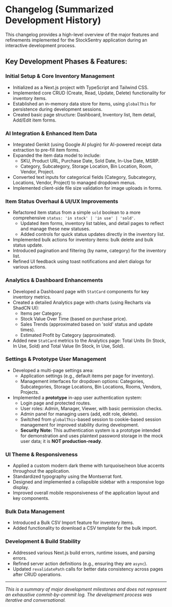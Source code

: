 # Changelog (Summarized Development History)

This changelog provides a high-level overview of the major features and refinements implemented for the StockSentry application during an interactive development process.

## Key Development Phases & Features:

### Initial Setup & Core Inventory Management
*   Initialized as a Next.js project with TypeScript and Tailwind CSS.
*   Implemented core CRUD (Create, Read, Update, Delete) functionality for inventory items.
*   Established an in-memory data store for items, using `globalThis` for persistence during development sessions.
*   Created basic page structure: Dashboard, Inventory list, Item detail, Add/Edit item forms.

### AI Integration & Enhanced Item Data
*   Integrated Genkit (using Google AI plugin) for AI-powered receipt data extraction to pre-fill item forms.
*   Expanded the item data model to include:
    *   SKU, Product URL, Purchase Date, Sold Date, In-Use Date, MSRP.
    *   Category, Subcategory, Storage Location, Bin Location, Room, Vendor, Project.
*   Converted text inputs for categorical fields (Category, Subcategory, Locations, Vendor, Project) to managed dropdown menus.
*   Implemented client-side file size validation for image uploads in forms.

### Item Status Overhaul & UI/UX Improvements
*   Refactored item status from a simple `sold` boolean to a more comprehensive `status: 'in stock' | 'in use' | 'sold'`.
    *   Updated item forms, inventory list tables, and detail pages to reflect and manage these new statuses.
    *   Added controls for quick status updates directly in the inventory list.
*   Implemented bulk actions for inventory items: bulk delete and bulk status update.
*   Introduced pagination and filtering (by name, category) for the inventory list.
*   Refined UI feedback using toast notifications and alert dialogs for various actions.

### Analytics & Dashboard Enhancements
*   Developed a Dashboard page with `StatCard` components for key inventory metrics.
*   Created a detailed Analytics page with charts (using Recharts via ShadCN UI):
    *   Items per Category.
    *   Stock Value Over Time (based on purchase price).
    *   Sales Trends (approximated based on 'sold' status and update times).
    *   Estimated Profit by Category (approximated).
*   Added new `StatCard` metrics to the Analytics page: Total Units (In Stock, In Use, Sold) and Total Value (In Stock, In Use, Sold).

### Settings & Prototype User Management
*   Developed a multi-page settings area:
    *   Application settings (e.g., default items per page for inventory).
    *   Management interfaces for dropdown options: Categories, Subcategories, Storage Locations, Bin Locations, Rooms, Vendors, Projects.
*   Implemented a **prototype** in-app user authentication system:
    *   Login page and protected routes.
    *   User roles: Admin, Manager, Viewer, with basic permission checks.
    *   Admin panel for managing users (add, edit role, delete).
    *   Switched from `globalThis`-based session to cookie-based session management for improved stability during development.
    *   **Security Note:** This authentication system is a prototype intended for demonstration and uses plaintext password storage in the mock user data; it is **NOT production-ready**.

### UI Theme & Responsiveness
*   Applied a custom modern dark theme with turquoise/neon blue accents throughout the application.
*   Standardized typography using the Montserrat font.
*   Designed and implemented a collapsible sidebar with a responsive logo display.
*   Improved overall mobile responsiveness of the application layout and key components.

### Bulk Data Management
*   Introduced a Bulk CSV Import feature for inventory items.
*   Added functionality to download a CSV template for the bulk import.

### Development & Build Stability
*   Addressed various Next.js build errors, runtime issues, and parsing errors.
*   Refined server action definitions (e.g., ensuring they are `async`).
*   Updated `revalidatePath` calls for better data consistency across pages after CRUD operations.

---
_This is a summary of major development milestones and does not represent an exhaustive commit-by-commit log. The development process was iterative and conversational._
```